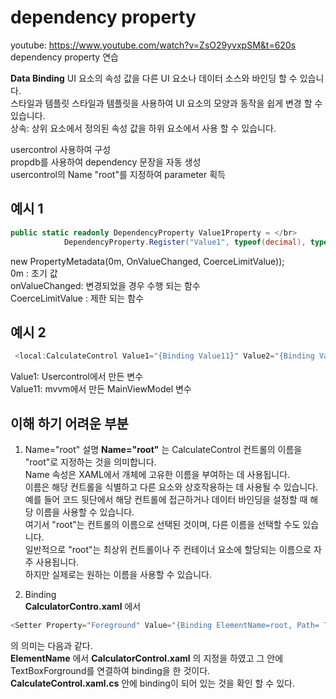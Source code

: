# dependency property

youtube: https://www.youtube.com/watch?v=ZsO29yvxpSM&t=620s </br>
dependency property 연습</br>


**Data Binding** UI 요소의 속성 값을 다른 UI 요소나 데이터 소스와 바인딩 할 수 있습니다.   
스타일과 템플릿 스타일과 템플릿을 사용하여 UI 요소의 모양과 동작을 쉽게 변경 할 수 있습니다.   
상속: 상위 요소에서 정의된 속성 값을 하위 요소에서 사용 할 수 있습니다.   
 

usercontrol 사용하여 구성 </br>
propdb를 사용하여 dependency 문장을 자동 생성 </br>
usercontrol의 Name "root"를 지정하여 parameter 획득 </br>

## 예시 1
```c#
public static readonly DependencyProperty Value1Property = </br>
            DependencyProperty.Register("Value1", typeof(decimal), typeof(CalculateControl), new PropertyMetadata(0m, OnValueChanged, CoerceLimitValue));
```
new PropertyMetadata(0m, OnValueChanged, CoerceLimitValue));</br>
0m : 초기 값 </br>
onValueChanged: 변경되었을 경우 수행 되는 함수 </br>
CoerceLimitValue : 제한 되는 함수 </br>

## 예시 2
```c#
 <local:CalculateControl Value1="{Binding Value11}" Value2="{Binding Value2}" Operator="{Binding Operator}" DesignMode="WHITE"/> </br>
```
Value1: Usercontrol에서 만든 변수 </br>
Value11: mvvm에서 만든 MainViewModel 변수 </br>


## 이해 하기 어려운 부분 ##
1. Name="root" 설명
**Name="root"** 는 CalculateControl 컨트롤의 이름을 "root"로 지정하는 것을 의미합니다.   
Name 속성은 XAML에서 개체에 고유한 이름을 부여하는 데 사용됩니다.   
이름은 해당 컨트롤을 식별하고 다른 요소와 상호작용하는 데 사용될 수 있습니다.   
예를 들어 코드 뒷단에서 해당 컨트롤에 접근하거나 데이터 바인딩을 설정할 때 해당 이름을 사용할 수 있습니다.   
여기서 "root"는 컨트롤의 이름으로 선택된 것이며, 다른 이름을 선택할 수도 있습니다.   
일반적으로 "root"는 최상위 컨트롤이나 주 컨테이너 요소에 할당되는 이름으로 자주 사용됩니다.  
하지만 실제로는 원하는 이름을 사용할 수 있습니다.


2. Binding\
**CalculatorContro.xaml** 에서 
```c#
<Setter Property="Foreground" Value="{Binding ElementName=root, Path= TextBoxForeground}" />
```
의 의미는 다음과 같다.   
**ElementName** 에서 **CalculatorControl.xaml** 의 지정을 하였고 그 안에 TextBoxForground를 연결하여 binding을 한 것이다.   
**CalculateControl.xaml.cs** 안에 binding이 되어 있는 것을 확인 할 수 있다.  
